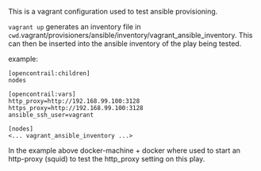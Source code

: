 This is a vagrant configuration used to test ansible provisioning.

`vagrant up` generates an inventory file in
`cwd`.vagrant/provisioners/ansible/inventory/vagrant_ansible_inventory.
This can then be inserted into the ansible inventory of the play being
tested.

example:

```
[opencontrail:children]
nodes

[opencontrail:vars]
http_proxy=http://192.168.99.100:3128
https_proxy=http://192.168.99.100:3128
ansible_ssh_user=vagrant

[nodes]
<... vagrant_ansible_inventory ...>
```

In the example above docker-machine + docker where used to start
an http-proxy (squid) to test the http_proxy setting on this play.
